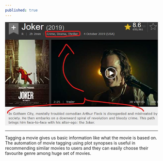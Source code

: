 ```yaml
---
published: true
---
```

![](image.jpg)

---

Tagging a movie gives us basic information like what the movie is based on. The automation of movie tagging using plot synopses is useful in recommending similar movies to users and they can easily choose their favourite genre among huge set of movies.

